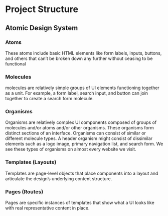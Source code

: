 # Project Structure

## Atomic Design System

### Atoms

These atoms include basic HTML elements like form labels, inputs, buttons, and others that can’t be broken down any further without ceasing to be functional

### Molecules

molecules are relatively simple groups of UI elements functioning together as a unit. For example, a form label, search input, and button can join together to create a search form molecule.

### Organisms

Organisms are relatively complex UI components composed of groups of molecules and/or atoms and/or other organisms. These organisms form distinct sections of an interface.
Organisms can consist of similar or different molecule types. A header organism might consist of dissimilar elements such as a logo image, primary navigation list, and search form. We see these types of organisms on almost every website we visit.

### Templates (Layouts)

Templates are page-level objects that place components into a layout and articulate the design’s underlying content structure.

### Pages (Routes)

Pages are specific instances of templates that show what a UI looks like with real representative content in place.

